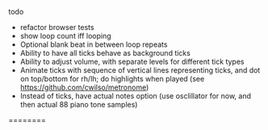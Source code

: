 todo

- refactor browser tests
- show loop count iff looping
- Optional blank beat in between loop repeats
- Ability to have all ticks behave as background ticks
- Ability to adjust volume, with separate levels for different tick types
- Animate ticks with sequence of vertical lines representing ticks, and dot on top/bottom for rh/lh; do highlights when played (see https://github.com/cwilso/metronome)
- Instead of ticks, have actual notes option (use osclillator for now, and then actual 88 piano tone samples)

========
